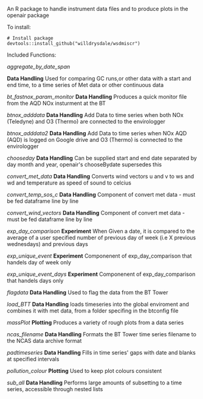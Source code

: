 An R package to handle instrument data files and to produce plots in the openair package

To install: 

```
# Install package
devtools::install_github("willdrysdale/wsdmiscr")
```

Included Functions:

*aggregate_by_date_span*

**Data Handling**
Used for comparing GC runs,or other data with a start and end time, to a time series of Met data or other continuous data

*bt_fastnox_param_monitor*
**Data Handling**
Produces a quick monitor file from the AQD NOx insturment at the BT

*btnox_adddata*
**Data Handling**
Add Data to time series when both NOx (Teledyne) and O3 (Thermo) are connected to the envirologger

*btnox_adddata2*
**Data Handling**
Add Data to time series when NOx AQD (AQD) is logged on Google drive and O3 (Thermo) is connected to the envirologger

*chooseday*
**Data Handling**
Can be supplied start and end date separated by day month and year, openair's chooseBydate supersedes this

*convert_met_data*
**Data Handling**
Converts wind vectors u and v to ws and wd and temperature as speed of sound to celcius

*convert_temp_sos_c*
**Data Handling**
Component of convert met data - must be fed dataframe line by line

*convert_wind_vectors*
**Data Handling**
Component of convert met data - must be fed dataframe line by line

*exp_day_comparison*
**Experiment**
When Given a date, it is compared to the average of a user specified number of previous day of week (i.e X previous wednesdays) and previous days

*exp_unique_event*
**Experiment**
Componenent of exp_day_comparison that handels day of week only

*exp_unique_event_days*
**Experiment**
Componenent of exp_day_comparison that handels days only

*flagdata*
**Data Handling**
Used to flag the data from the BT Tower

*load_BTT*
**Data Handling**
loads timeseries into the global enviroment and combines it with met data, from a folder specifing in the btconfig file

*massPlot*
**Plotting**
Produces a variety of rough plots from a data series 

*ncas_filename*
**Data Handling**
Formats the BT Tower time series filename to the NCAS data archive format

*padtimeseries*
**Data Handling**
Fills in time series' gaps with date and blanks at specified intervals

*pollution_colour*
**Plotting**
Used to keep plot colours consistent

*sub_all*
**Data Handling**
Performs large amounts of subsetting to a time series, accessible through nested lists
